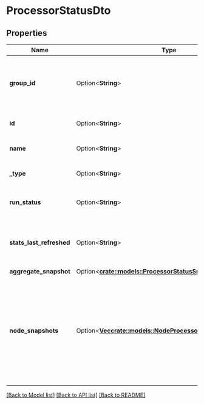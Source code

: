 # ProcessorStatusDto

## Properties

Name | Type | Description | Notes
------------ | ------------- | ------------- | -------------
**group_id** | Option<**String**> | The unique ID of the process group that the Processor belongs to | [optional]
**id** | Option<**String**> | The unique ID of the Processor | [optional]
**name** | Option<**String**> | The name of the Processor | [optional]
**_type** | Option<**String**> | The type of the Processor | [optional]
**run_status** | Option<**String**> | The run status of the Processor | [optional]
**stats_last_refreshed** | Option<**String**> | The timestamp of when the stats were last refreshed | [optional]
**aggregate_snapshot** | Option<[**crate::models::ProcessorStatusSnapshotDto**](ProcessorStatusSnapshotDTO.md)> |  | [optional]
**node_snapshots** | Option<[**Vec<crate::models::NodeProcessorStatusSnapshotDto>**](NodeProcessorStatusSnapshotDTO.md)> | A status snapshot for each node in the cluster. If the NiFi instance is a standalone instance, rather than a cluster, this may be null. | [optional]

[[Back to Model list]](../README.md#documentation-for-models) [[Back to API list]](../README.md#documentation-for-api-endpoints) [[Back to README]](../README.md)


